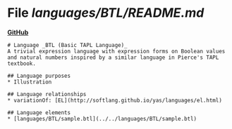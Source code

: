 # File _languages/BTL/README.md_
**[GitHub](https://github.com/softlang/yas/blob/master/languages/BTL/README.md)**
```
# Language _BTL (Basic TAPL Language)_
A trivial expression language with expression forms on Boolean values and natural numbers inspired by a similar language in Pierce's TAPL textbook.

## Language purposes
* Illustration

## Language relationships
* variationOf: [EL](http://softlang.github.io/yas/languages/el.html)

## Language elements
* [languages/BTL/sample.btl](../../languages/BTL/sample.btl)
```
